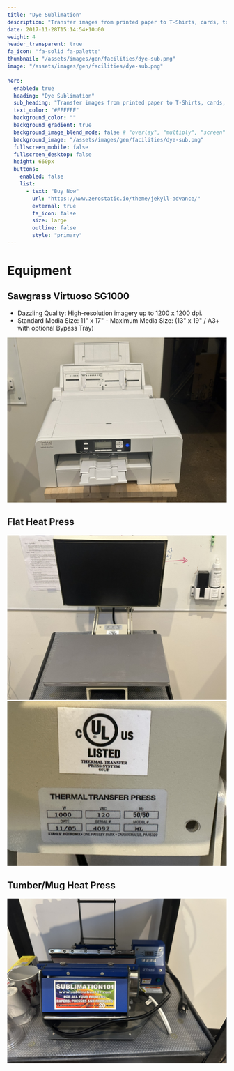 ```yaml
---
title: "Dye Sublimation"
description: "Transfer images from printed paper to T-Shirts, cards, tote bags and other surfaces via heat transfer."
date: 2017-11-28T15:14:54+10:00
weight: 4
header_transparent: true
fa_icon: "fa-solid fa-palette"
thumbnail: "/assets/images/gen/facilities/dye-sub.png"
image: "/assets/images/gen/facilities/dye-sub.png"

hero:
  enabled: true
  heading: "Dye Sublimation"
  sub_heading: "Transfer images from printed paper to T-Shirts, cards, tote bags and other surfaces via heat transfer."
  text_color: "#FFFFFF"
  background_color: ""
  background_gradient: true
  background_image_blend_mode: false # "overlay", "multiply", "screen"
  background_image: "/assets/images/gen/facilities/dye-sub.png"
  fullscreen_mobile: false
  fullscreen_desktop: false
  height: 660px
  buttons:
    enabled: false
    list:
      - text: "Buy Now"
        url: "https://www.zerostatic.io/theme/jekyll-advance/"
        external: true
        fa_icon: false
        size: large
        outline: false
        style: "primary"
---
```


# Equipment

## Sawgrass Virtuoso SG1000

- Dazzling Quality: High-resolution imagery up to 1200 x 1200 dpi.
- Standard Media Size: 11" x 17" - Maximum Media Size: (13" x 19" / A3+ with optional Bypass Tray)

![Sawgrass Virtuoso SG1000](/assets/images/gen/facilities/dyesub/sawgrass.JPEG)

## Flat Heat Press 

![Flat Heat Press](/assets/images/gen/facilities/dyesub/thermal-press.JPEG)
![Flat Heat Press Details](/assets/images/gen/facilities/dyesub/thermal-press-details.JPEG)

## Tumber/Mug Heat Press

![Tumber Heat Press](/assets/images/gen/facilities/dyesub/tumbler-press.JPEG)